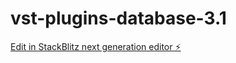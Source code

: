 # vst-plugins-database-3.1

[Edit in StackBlitz next generation editor ⚡️](https://stackblitz.com/~/github.com/Despiru/vst-plugins-database-3.1)